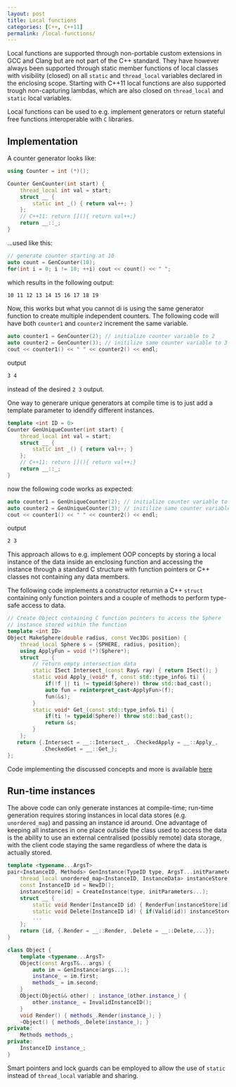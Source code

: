 ```yaml
---
layout: post
title: Local functions
categories: [C++, C++11]
permalink: /local-functions/
---
```


Local functions are supported through non-portable custom extensions in GCC
and Clang but are not part of the C++ standard.
They have however always been supported through static member functions of local
classes with visibility (closed) on all `static` and `thread_local` variables
declared in the enclosing scope.
Starting with C++11 local functions are also supported trough non-capturing
lambdas, which are also closed on `thread_local` and `static` local variables.

Local functions can be used to e.g. implement generators or return stateful
free functions interoperable with `C` libraries.

## Implementation

A counter generator looks like:

```cpp
using Counter = int (*)();

Counter GenCounter(int start) {
    thread_local int val = start;
    struct __ {
        static int _() { return val++; }
    };
    // C++11: return [](){ return val++;}
    return __::_;
}
```

...used like this:

```cpp
// generate counter starting at 10
auto count = GenCounter(10); 
for(int i = 0; i != 10; ++i) cout << count() << " ";
```

which results in the following output:

```sh
10 11 12 13 14 15 16 17 18 19
```

Now, this works but what you cannot di is using the same generator function
to create multiple independent counters.
The following code will have both `counter1` and `counter2` increment the same
variable.

```cpp
auto counter1 = GenCounter(2); // initialize counter variable to 2
auto counter2 = GenCounter(3); // initilize same counter variable to 3
cout << counter1() << " " << counter2() << endl;
```

output

```sh
3 4
```

instead of the desired `2 3` output.

One way to generare unique generators at compile time is to just add a template
parameter to idendify different instances.

```cpp
template <int ID = 0>
Counter GenUniqueCounter(int start) {
    thread_local int val = start;
    struct __ {
        static int _() { return val++; }
    };
    // C++11: return [](){ return val++;}
    return __::_;
}

```

now the following code works as expected:

```cpp
auto counter1 = GenUniqueCounter(2); // initialize counter variable to 2
auto counter2 = GenUniqueCounter(3); // initilize same counter variable to 3
cout << counter1() << " " << counter2() << endl;
```

output

```sh
2 3
```

This approach allows to e.g. implement OOP concepts by storing a local instance
of the data inside an enclosing function and accessing the instance through
a standard C structure with function pointers or C++ classes not containing any
data members.

The following code implements a constructor returnin a C++ `struct` containing
only function pointers and a couple of methods to perform type-safe access to
data.

```cpp
// Create Object containing C function pointers to access the Sphere
// instance stored within the function
template <int ID>
Object MakeSphere(double radius, const Vec3D& position) {
    thread_local Sphere s = {SPHERE, radius, position};
    using ApplyFun = void (*)(Sphere*);
    struct __ {
        // return empty intersection data
        static ISect Intersect_(const Ray& ray) { return ISect(); }
        static void Apply_(void* f, const std::type_info& ti) {
            if(!f || ti != typeid(Sphere)) throw std::bad_cast();
            auto fun = reinterpret_cast<ApplyFun>(f);
            fun(&s);
        }
        static void* Get_(const std::type_info& ti) {
            if(ti != typeid(Sphere)) throw std::bad_cast();
            return &s;
        }
    };
   return {.Intersect = __::Intersect_, .CheckedApply = __::Apply_,
           .CheckedGet = __::Get_};
};

```

Code implementing the discussed concepts and more is available
[here](https://github.com/ugovaretto/cpp11-scratch/blob/master/training/local_functions.cpp)

## Run-time instances

The above code can only generate instances at compile-time; run-time generation
requires storing instances in local data stores (e.g. `unordered_map`)
and passing an instance id around.
One advantage of keeping all instances in one place outside the class used to
access the data is the ability to use an external centralised (possibly remote)
data storage, with the client code staying the same regardless of where
the data is actually stored.

```cpp
template <typename...ArgsT>
pair<InstanceID, Methods> GenInstance(TypeID type, ArgsT...initParameters) {
    thread_local unordered_map<InstanceID, InstanceData> instanceStore;
    const InstanceID id = NewID();
    instanceStore[id] = CreateInstance(type, initParameters...);
    struct __ {
        static void Render(InstanceID id) { RenderFun(instanceStore[id]);}
        static void Delete(InstanceID id) { if(Valid(id)) instanceStore.erase(id);}
        ...
    };
    return {id, {.Render = __::Render, .Delete = __::Delete,...}}; 
}

class Object {
    template <typename...ArgsT>
    Object(const ArgsT&...args) {
        auto im = GenInstance(args...);
        instance_ = im.first;
        methods_ = im.second;
    }
    Object(Object&& other) : instance_(other.instance_) {
        other.instance_ = InvalidInstanceID();
    }
    void Render() { methods_.Render(instance_); }
    ~Object() { methods_.Delete(instance_); }
private:
    Methods methods_;
private:
    InstanceID instance_;
}
```

Smart pointers and lock guards can be employed to allow the use of `static`
instead of `thread_local` variable and sharing.

